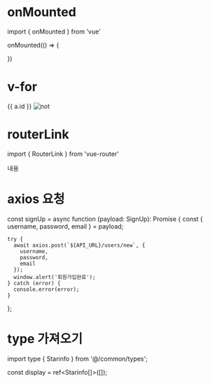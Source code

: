 # onMounted
import { onMounted } from 'vue'

onMounted(() => {
  
})

# v-for
<div v-for="a in store.a" :key="a.id">
    {{ a.id }}
     <img :src="a.image" alt="not">
</div>

# routerLink
import { RouterLink } from 'vue-router'

<RouterLink :to="`/${id}/home`">
  내용
</RouterLink>


# axios 요청
  const signUp = async function (payload: SignUp): Promise<void> {
    const { username, password, email } = payload;

    try {
      await axios.post(`${API_URL}/users/new`, {
        username, 
        password, 
        email
      });
      window.alert('회원가입완료');
    } catch (error) {
      console.error(error);
    }
  };

  # type 가져오기

  import type { Starinfo } from '@/common/types';

  const display = ref<Starinfo[]>([]);